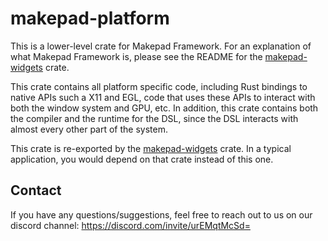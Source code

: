 # makepad-platform

This is a lower-level crate for Makepad Framework. For an explanation of what Makepad Framework is, please see the README for the [makepad-widgets](https://crates.io/crates/makepad-widgets) crate.

This crate contains all platform specific code, including Rust bindings to native APIs such a X11 and EGL, code that uses these APIs to interact with both the window system and GPU, etc. In addition, this crate contains both the compiler and the runtime for the DSL, since the DSL interacts with almost every other part of the system.

This crate is re-exported by the [makepad-widgets](https://crates.io/crates/makepad-widgets) crate. In a typical application, you would depend on that crate instead of this one.

## Contact

If you have any questions/suggestions, feel free to reach out to us on our discord channel:
https://discord.com/invite/urEMqtMcSd=